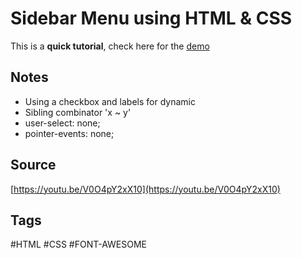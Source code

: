 # Sidebar Menu using HTML & CSS 
This is a **quick tutorial**, check here for the [demo](https://aldopolojr.github.io/sidebar-menu/)

## Notes
- Using a checkbox and labels for dynamic
- Sibling combinator 'x ~ y'
- user-select: none;
- pointer-events: none;

## Source
[https://youtu.be/V0O4pY2xX10](https://youtu.be/V0O4pY2xX10)


## Tags
#HTML #CSS #FONT-AWESOME